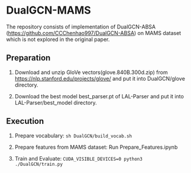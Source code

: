 # DualGCN-MAMS
The repository consists of implementation of DualGCN-ABSA (https://github.com/CCChenhao997/DualGCN-ABSA) on MAMS dataset which is not explored in the original paper.
## Preparation
1. Download and unzip GloVe vectors(glove.840B.300d.zip) from https://nlp.stanford.edu/projects/glove/ and put it into DualGCN/glove directory.

2. Download the best model best_parser.pt of LAL-Parser and put it into LAL-Parser/best_model directory.



## Execution
1. Prepare vocabulary: ```sh DualGCN/build_vocab.sh```

2. Prepare features from MAMS dataset: Run Prepare_Features.ipynb

3. Train and Evaluate: ```CUDA_VISIBLE_DEVICES=0 python3 ./DualGCN/train.py```
